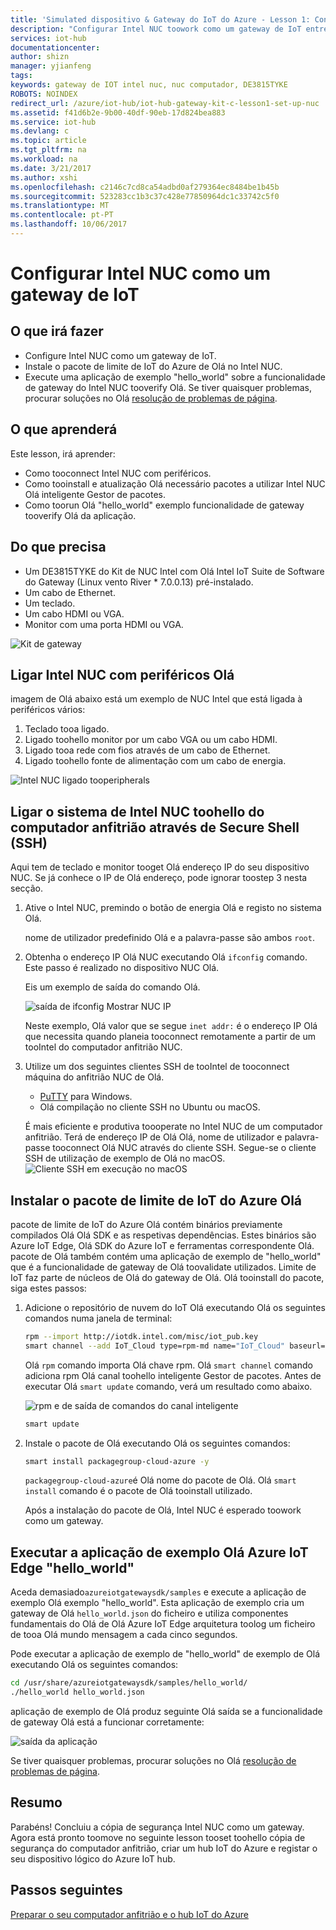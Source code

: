 ```yaml
---
title: 'Simulated dispositivo & Gateway do IoT do Azure - Lesson 1: Configurar NUC | Microsoft Docs'
description: "Configurar Intel NUC toowork como um gateway de IoT entre um sensor e informações de sensores de toocollect do IoT Hub do Azure e enviá-lo tooIoT Hub."
services: iot-hub
documentationcenter: 
author: shizn
manager: yjianfeng
tags: 
keywords: gateway de IOT intel nuc, nuc computador, DE3815TYKE
ROBOTS: NOINDEX
redirect_url: /azure/iot-hub/iot-hub-gateway-kit-c-lesson1-set-up-nuc
ms.assetid: f41d6b2e-9b00-40df-90eb-17d824bea883
ms.service: iot-hub
ms.devlang: c
ms.topic: article
ms.tgt_pltfrm: na
ms.workload: na
ms.date: 3/21/2017
ms.author: xshi
ms.openlocfilehash: c2146c7cd8ca54adbd0af279364ec8484be1b45b
ms.sourcegitcommit: 523283cc1b3c37c428e77850964dc1c33742c5f0
ms.translationtype: MT
ms.contentlocale: pt-PT
ms.lasthandoff: 10/06/2017
---
```

# <a name="set-up-intel-nuc-as-an-iot-gateway"></a>Configurar Intel NUC como um gateway de IoT

## <a name="what-you-will-do"></a>O que irá fazer

- Configure Intel NUC como um gateway de IoT.
- Instale o pacote de limite de IoT do Azure de Olá no Intel NUC.
- Execute uma aplicação de exemplo "hello_world" sobre a funcionalidade de gateway do Intel NUC tooverify Olá.
Se tiver quaisquer problemas, procurar soluções no Olá [resolução de problemas de página](iot-hub-gateway-kit-c-sim-troubleshooting.md).

## <a name="what-you-will-learn"></a>O que aprenderá

Este lesson, irá aprender:

- Como tooconnect Intel NUC com periféricos.
- Como tooinstall e atualização Olá necessário pacotes a utilizar Intel NUC Olá inteligente Gestor de pacotes.
- Como toorun Olá "hello_world" exemplo funcionalidade de gateway tooverify Olá da aplicação.

## <a name="what-you-need"></a>Do que precisa

- Um DE3815TYKE do Kit de NUC Intel com Olá Intel IoT Suite de Software do Gateway (Linux vento River * 7.0.0.13) pré-instalado.
- Um cabo de Ethernet.
- Um teclado.
- Um cabo HDMI ou VGA.
- Monitor com uma porta HDMI ou VGA.

![Kit de gateway](media/iot-hub-gateway-kit-lessons/lesson1/kit_without_sensortag.png)

## <a name="connect-intel-nuc-with-hello-peripherals"></a>Ligar Intel NUC com periféricos Olá

imagem de Olá abaixo está um exemplo de NUC Intel que está ligada à periféricos vários:

1. Teclado tooa ligado.
2. Ligado toohello monitor por um cabo VGA ou um cabo HDMI.
3. Ligado tooa rede com fios através de um cabo de Ethernet.
4. Ligado toohello fonte de alimentação com um cabo de energia.

![Intel NUC ligado tooperipherals](media/iot-hub-gateway-kit-lessons/lesson1/nuc.png)

## <a name="connect-toohello-intel-nuc-system-from-host-computer-via-secure-shell-ssh"></a>Ligar o sistema de Intel NUC toohello do computador anfitrião através de Secure Shell (SSH)

Aqui tem de teclado e monitor tooget Olá endereço IP do seu dispositivo NUC. Se já conhece o IP de Olá endereço, pode ignorar toostep 3 nesta secção.

1. Ative o Intel NUC, premindo o botão de energia Olá e registo no sistema Olá.

   nome de utilizador predefinido Olá e a palavra-passe são ambos `root`.

2. Obtenha o endereço IP Olá NUC executando Olá `ifconfig` comando. Este passo é realizado no dispositivo NUC Olá.

   Eis um exemplo de saída do comando Olá.

   ![saída de ifconfig Mostrar NUC IP](media/iot-hub-gateway-kit-lessons/lesson1/ifconfig.png)

   Neste exemplo, Olá valor que se segue `inet addr:` é o endereço IP Olá que necessita quando planeia tooconnect remotamente a partir de um tooIntel do computador anfitrião NUC.

3. Utilize um dos seguintes clientes SSH de tooIntel de tooconnect máquina do anfitrião NUC de Olá.

   - [PuTTY](http://www.putty.org/) para Windows.
   - Olá compilação no cliente SSH no Ubuntu ou macOS.

   É mais eficiente e produtiva toooperate no Intel NUC de um computador anfitrião. Terá de endereço IP de Olá Olá, nome de utilizador e palavra-passe tooconnect Olá NUC através do cliente SSH. Segue-se o cliente SSH de utilização de exemplo de Olá no macOS.
   ![Cliente SSH em execução no macOS](media/iot-hub-gateway-kit-lessons/lesson1/ssh.png)

## <a name="install-hello-azure-iot-edge-package"></a>Instalar o pacote de limite de IoT do Azure Olá

pacote de limite de IoT do Azure Olá contém binários previamente compilados Olá Olá SDK e as respetivas dependências. Estes binários são Azure IoT Edge, Olá SDK do Azure IoT e ferramentas correspondente Olá. pacote de Olá também contém uma aplicação de exemplo de "hello_world" que é a funcionalidade de gateway de Olá toovalidate utilizados. Limite de IoT faz parte de núcleos de Olá do gateway de Olá. Olá tooinstall do pacote, siga estes passos:

1. Adicione o repositório de nuvem do IoT Olá executando Olá os seguintes comandos numa janela de terminal:

   ```bash
   rpm --import http://iotdk.intel.com/misc/iot_pub.key
   smart channel --add IoT_Cloud type=rpm-md name="IoT_Cloud" baseurl=http://iotdk.intel.com/repos/iot-cloud/wrlinux7/rcpl13/ -y
   ```

   Olá `rpm` comando importa Olá chave rpm. Olá `smart channel` comando adiciona rpm Olá canal toohello inteligente Gestor de pacotes. Antes de executar Olá `smart update` comando, verá um resultado como abaixo.

   ![rpm e de saída de comandos do canal inteligente](media/iot-hub-gateway-kit-lessons/lesson1/rpm_smart_channel.png)

   ```bash
   smart update
   ```

2. Instale o pacote de Olá executando Olá os seguintes comandos:

   ```bash
   smart install packagegroup-cloud-azure -y
   ```

   `packagegroup-cloud-azure`é Olá nome do pacote de Olá. Olá `smart install` comando é o pacote de Olá tooinstall utilizado.

   Após a instalação do pacote de Olá, Intel NUC é esperado toowork como um gateway.

## <a name="run-hello-azure-iot-edge-helloworld-sample-application"></a>Executar a aplicação de exemplo Olá Azure IoT Edge "hello_world"

Aceda demasiado`azureiotgatewaysdk/samples` e execute a aplicação de exemplo Olá exemplo "hello_world". Esta aplicação de exemplo cria um gateway de Olá `hello_world.json` do ficheiro e utiliza componentes fundamentais do Olá de Olá Azure IoT Edge arquitetura toolog um ficheiro de tooa Olá mundo mensagem a cada cinco segundos.

Pode executar a aplicação de exemplo de "hello_world" de exemplo de Olá executando Olá os seguintes comandos:

```bash
cd /usr/share/azureiotgatewaysdk/samples/hello_world/
./hello_world hello_world.json
```

aplicação de exemplo de Olá produz seguinte Olá saída se a funcionalidade de gateway Olá está a funcionar corretamente:

![saída da aplicação](media/iot-hub-gateway-kit-lessons/lesson1/hello_world.png)

Se tiver quaisquer problemas, procurar soluções no Olá [resolução de problemas de página](iot-hub-gateway-kit-c-troubleshooting.md).

## <a name="summary"></a>Resumo

Parabéns! Concluiu a cópia de segurança Intel NUC como um gateway. Agora está pronto toomove no seguinte lesson tooset toohello cópia de segurança do computador anfitrião, criar um hub IoT do Azure e registar o seu dispositivo lógico do Azure IoT hub.

## <a name="next-steps"></a>Passos seguintes
[Preparar o seu computador anfitrião e o hub IoT do Azure](iot-hub-gateway-kit-c-sim-lesson2-get-the-tools-win32.md)
